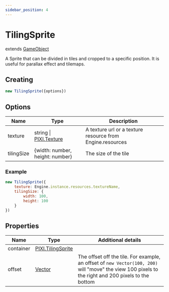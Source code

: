 ```yaml
---
sidebar_position: 4
---
```


# TilingSprite
extends [GameObject](GameObject)

A Sprite that can be divided in tiles and cropped to a specific position. It is useful for parallax effect and tilemaps.

## Creating 
```js
new TilingSprite({options})
```

## Options
| Name    | Type                                | Description                                               |
|---------|-------------------------------------|-----------------------------------------------------------|
| texture | string \| [PIXI.Texture](https://pixijs.download/dev/docs/PIXI.Texture.html) | A texture url or a texture resource from Engine.resources |
| tilingSize | {width: number, height: number} | The size of the tile |

### Example
```js
new TilingSprite({
    texture: Engine.instance.resources.textureName,
    tilingSize: {
        width: 100,
        height: 100
    }
})
```

## Properties
| Name      | Type        | Additional details                                                                                                                        |
|-----------|-------------|-------------------------------------------------------------------------------------------------------------------------------------------|
| container | [PIXI.TilingSprite](https://pixijs.download/dev/docs/PIXI.TilingSprite.html) |                                                                                                                                           |
| offset      | [Vector](http://victorjs.org/#constructors-new)      | The offset off the tile. For example, an offset of ``new Vector(100, 200)`` will "move" the view 100 pixels to the right and 200 pixels to the bottom |